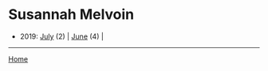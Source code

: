 # Susannah Melvoin

  * 2019: 
      [July](./susannah-melvoin-2019-07.md) (2) | 
      [June](./susannah-melvoin-2019-06.md) (4) | 

----

[Home](../)
